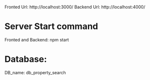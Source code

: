 Fronted Url: http://localhost:3000/
Backend Url: http://localhost:4000/

Server Start command
===================
Fronted and Backend: npm start

Database:
=========
DB_name: db_property_search
